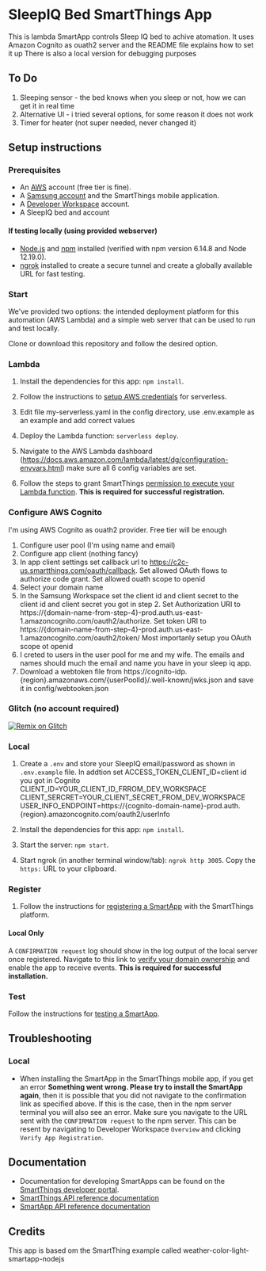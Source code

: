 # SleepIQ Bed SmartThings App

This is lambda SmartApp controls Sleep IQ bed to achive atomation.
It uses Amazon Cognito as ouath2 server and the README file explains how to set it up
There is also a local version for debugging purposes

## To Do
1. Sleeping sensor - the bed knows when you sleep or not, how we can get it in real time
2. Alternative UI - i tried several options, for some reason it does not work
3. Timer for heater (not super needed, never changed it)

## Setup instructions

### Prerequisites

- An [AWS](https://www.serverless.com/framework/docs/providers/aws/guide/credentials/) account (free tier is fine).
- A [Samsung account](https://account.samsung.com/membership/index.do) and the SmartThings mobile application.
- A [Developer Workspace](https://smartthings.developer.samsung.com/workspace/) account.
- A SleepIQ bed and account

#### If testing locally (using provided webserver)
- [Node.js](https://nodejs.org) and [npm](https://npmjs.com) installed (verified with npm version 6.14.8 and Node 12.19.0).
- [ngrok](https://ngrok.com/) installed to create a secure tunnel and create a globally available URL for fast testing.

### Start

We've provided two options: the intended deployment platform for this automation (AWS Lambda) and a simple web server that can be used to run and test locally. 

Clone or download this repository and follow the desired option.

### Lambda

1. Install the dependencies for this app: `npm install`.

2. Follow the instructions to [setup AWS credentials](https://www.serverless.com/framework/docs/providers/aws/guide/credentials/) for serverless.

3. Edit file my-serverless.yaml in the config directory, use .env.example as an example and add correct values

4. Deploy the Lambda function: `serverless deploy`.

5. Navigate to the AWS Lambda dashboard (https://docs.aws.amazon.com/lambda/latest/dg/configuration-envvars.html) make sure all 6 config variables are set.

6. Follow the steps to grant SmartThings [permission to execute your Lambda function](https://smartthings.developer.samsung.com/docs/smartapps/aws-lambda.html). **This is required for successful registration.**


### Configure AWS Cognito
I'm using AWS Cognito as ouath2 provider. Free tier will be enough
1. Configure user pool (I'm using name and email)
2. Configure app client (nothing fancy)
3. In app client settings set callback url to https://c2c-us.smartthings.com/oauth/callback. Set allowed OAuth flows to authorize code grant. Set allowed ouath scope to openid
4. Select your domain name
5. In the Samsung Workspace set the client id and client secret to the client id and client secret you got in step 2. Set Authorization URI to 
https://{domain-name-from-step-4}-prod.auth.us-east-1.amazoncognito.com/oauth2/authorize. Set token URI to https://{domain-name-from-step-4}-prod.auth.us-east-1.amazoncognito.com/oauth2/token/ Most importanly setup you OAuth scope ot openid
6. I creted to users in the user pool for me and my wife. The emails and names should much the email and name you have in your sleep iq app.
7. Download a webtoken file from https://cognito-idp.{region}.amazonaws.com/{userPoolId}/.well-known/jwks.json and save it in config/webtooken.json


### Glitch (no account required)

[![Remix on Glitch](https://cdn.glitch.com/2703baf2-b643-4da7-ab91-7ee2a2d00b5b%2Fremix-button.svg)](https://glitch.com/edit/#!/import/github/gilderman/sleep-iq-bed)

### Local

1. Create a `.env` and store your SleepIQ email/password as shown in `.env.example` file. In addtion set 
ACCESS_TOKEN_CLIENT_ID=client id you got in Cognito
CLIENT_ID=YOUR_CLIENT_ID_FRROM_DEV_WORKSPACE
CLIENT_SERCRET=YOUR_CLIENT_SECRET_FROM_DEV_WORKSPACE
USER_INFO_ENDPOINT=https://{cognito-domain-name}-prod.auth.{region}.amazoncognito.com/oauth2/userInfo

2. Install the dependencies for this app: `npm install`.

3. Start the server: `npm start`.

4. Start ngrok (in another terminal window/tab): `ngrok http 3005`. Copy the `https:` URL to your clipboard.

### Register

1. Follow the instructions for [registering a SmartApp](https://smartthings.developer.samsung.com/docs/smartapps/app-registration.html) with the SmartThings platform.
	
#### Local Only

A `CONFIRMATION request` log should show in the log output of the local server once registered. Navigate to this link to [verify your domain ownership](https://smartthings.developer.samsung.com/docs/smartapps/webhook-apps.html#Verify-your-domain-ownership) and enable the app to receive events. **This is required for successful installation.**

### Test

Follow the instructions for [testing a SmartApp](https://smartthings.developer.samsung.com/docs/testing/how-to-test.html).

## Troubleshooting

### Local

- When installing the SmartApp in the SmartThings mobile app, if you get an error **Something went wrong. Please try to install the SmartApp again**, then it is possible that you did not navigate to the confirmation link as specified above. If this is the case, then in the npm server terminal you will also see an error. Make sure you navigate to the URL sent with the `CONFIRMATION request` to the npm server. This can be resent by navigating to Developer Workspace `Overview` and clicking `Verify App Registration`.

## Documentation

- Documentation for developing SmartApps can be found on the [SmartThings developer portal](https://smartthings.developer.samsung.com/develop/guides/smartapps/basics.html).
- [SmartThings API reference documentation](https://smartthings.developer.samsung.com/develop/api-ref/st-api.html)
- [SmartApp API reference documentation](https://smartthings.developer.samsung.com/docs/api-ref/smartapps-v1.html)

## Credits

This app is based om the SmartThing example called  weather-color-light-smartapp-nodejs

